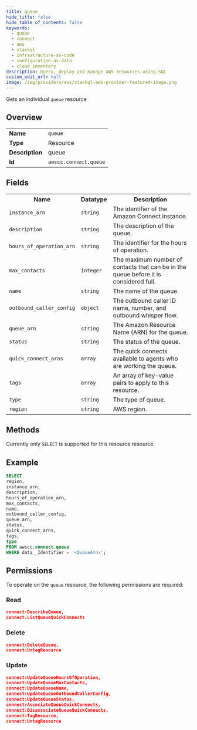 ```yaml
---
title: queue
hide_title: false
hide_table_of_contents: false
keywords:
  - queue
  - connect
  - aws
  - stackql
  - infrastructure-as-code
  - configuration-as-data
  - cloud inventory
description: Query, deploy and manage AWS resources using SQL
custom_edit_url: null
image: /img/providers/aws/stackql-aws-provider-featured-image.png
---
```

Gets an individual <code>queue</code> resource

## Overview
<table><tbody>
<tr><td><b>Name</b></td><td><code>queue</code></td></tr>
<tr><td><b>Type</b></td><td>Resource</td></tr>
<tr><td><b>Description</b></td><td>queue</td></tr>
<tr><td><b>Id</b></td><td><code>awscc.connect.queue</code></td></tr>
</tbody></table>

## Fields
<table><tbody>
<tr><th>Name</th><th>Datatype</th><th>Description</th></tr>
<tr><td><code>instance_arn</code></td><td><code>string</code></td><td>The identifier of the Amazon Connect instance.</td></tr>
<tr><td><code>description</code></td><td><code>string</code></td><td>The description of the queue.</td></tr>
<tr><td><code>hours_of_operation_arn</code></td><td><code>string</code></td><td>The identifier for the hours of operation.</td></tr>
<tr><td><code>max_contacts</code></td><td><code>integer</code></td><td>The maximum number of contacts that can be in the queue before it is considered full.</td></tr>
<tr><td><code>name</code></td><td><code>string</code></td><td>The name of the queue.</td></tr>
<tr><td><code>outbound_caller_config</code></td><td><code>object</code></td><td>The outbound caller ID name, number, and outbound whisper flow.</td></tr>
<tr><td><code>queue_arn</code></td><td><code>string</code></td><td>The Amazon Resource Name (ARN) for the queue.</td></tr>
<tr><td><code>status</code></td><td><code>string</code></td><td>The status of the queue.</td></tr>
<tr><td><code>quick_connect_arns</code></td><td><code>array</code></td><td>The quick connects available to agents who are working the queue.</td></tr>
<tr><td><code>tags</code></td><td><code>array</code></td><td>An array of key-value pairs to apply to this resource.</td></tr>
<tr><td><code>type</code></td><td><code>string</code></td><td>The type of queue.</td></tr>
<tr><td><code>region</code></td><td><code>string</code></td><td>AWS region.</td></tr>

</tbody></table>

## Methods
Currently only <code>SELECT</code> is supported for this resource resource.

## Example
```sql
SELECT
region,
instance_arn,
description,
hours_of_operation_arn,
max_contacts,
name,
outbound_caller_config,
queue_arn,
status,
quick_connect_arns,
tags,
type
FROM awscc.connect.queue
WHERE data__Identifier = '<QueueArn>';
```

## Permissions

To operate on the <code>queue</code> resource, the following permissions are required:

### Read
```json
connect:DescribeQueue,
connect:ListQueueQuickConnects
```

### Delete
```json
connect:DeleteQueue,
connect:UntagResource
```

### Update
```json
connect:UpdateQueueHoursOfOperation,
connect:UpdateQueueMaxContacts,
connect:UpdateQueueName,
connect:UpdateQueueOutboundCallerConfig,
connect:UpdateQueueStatus,
connect:AssociateQueueQuickConnects,
connect:DisassociateQueueQuickConnects,
connect:TagResource,
connect:UntagResource
```


